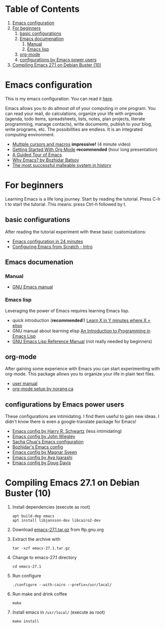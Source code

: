 
# Table of Contents

1.  [Emacs configuration](#org1778226)
2.  [For beginners](#orgc4bfe9d)
    1.  [basic configurations](#org4800bdc)
    2.  [Emacs documenation](#org922c87c)
        1.  [Manual](#orgd0ab2fe)
        2.  [Emacs lisp](#org03298ee)
    3.  [org-mode](#org2f259a7)
    4.  [configurations by Emacs power users](#orge0f268f)
3.  [Compiling Emacs 27.1 on Debian Buster (10)](#org9a7d851)


<a id="org1778226"></a>

# Emacs configuration

This is my emacs configuration. You can read it [here](https://github.com/arthurschutgh/dotemacs/blob/master/arthur.org).

Emacs allows you to do allmost *all* of your computing in one
program. You can read your mail, do calculations, organize your life
with orgmode (agenda, todo items, spreadsheets, lists, notes, plan
projects, literate programming, manage contacts), write documents,
publish to your blog, write programs, etc. The possibilities are
endless. It is an integrated *computing* environment.

-   [Multiple cursors and macros](https://www.youtube.com/watch?v=jNa3axo40qM) **impressive!** (4 minute video)
-   [Getting Started With Org Mode](https://www.youtube.com/watch?v=SzA2YODtgK4) **recommended** (hour long presentation)
-   [A Guided Tour of Emacs](https://www.gnu.org/software/emacs/tour/index.html)
-   [Why Emacs? by Bozhidar Batsov](https://batsov.com/articles/2011/11/19/why-emacs/)
-   [The most successful malleable system in history](https://malleable.systems/blog/2020/04/01/the-most-successful-malleable-system-in-history/)


<a id="orgc4bfe9d"></a>

# For beginners

Learning Emacs is a life long journey. Start by reading the
tutorial. Press C-h t to start the tutorial. This means: press
Ctrl-h followed by t.


<a id="org4800bdc"></a>

## basic configurations

After reading the tutorial experiment with these basic
customizations:

-   [Emacs configuration in 24 minutes](https://www.youtube.com/watch?v=FRu8SRWuUko)
-   [Configuring Emacs from Scratch - Intro](https://medium.com/@suvratapte/configuring-emacs-from-scratch-intro-3157bed9d040)


<a id="org922c87c"></a>

## Emacs documenation


<a id="orgd0ab2fe"></a>

### Manual

-   [GNU Emacs manual](https://www.gnu.org/software/emacs/manual/emacs.html)


<a id="org03298ee"></a>

### Emacs lisp

Leveraging the power of Emacs requires learning Emacs lisp.

-   quick introduction (**recommended**!) [Learn X in Y minutes where X = elisp](https://learnxinyminutes.com/docs/elisp/)
-   GNU manual about learning elisp [An Introduction to Programming in Emacs Lisp](https://www.gnu.org/software/emacs/manual/eintr.html)
-   [GNU Emacs Lisp Reference Manual](https://www.gnu.org/software/emacs/manual/elisp.html) (not really needed by beginners)


<a id="org2f259a7"></a>

## org-mode

After gaining some experience with Emacs you can start
experimenting with org-mode. This package allows you to organize
your life in plain text files.

-   [user manual](https://orgmode.org/#docs)
-   [org-mode setup by norang.ca](http://doc.norang.ca/org-mode.html)


<a id="orge0f268f"></a>

## configurations by Emacs power users

These configurations are intimidating. I find them useful to gain
new ideas. I didn't know there is even a google-translate package
for Emacs!

-   [Emacs config by Harry R. Schwartz](https://github.com/hrs/dotfiles) (less intimidating)
-   [Emacs config by John Wiegley](https://github.com/jwiegley/dot-emacs)
-   [Sacha Chua's Emacs configuration](https://pages.sachachua.com/.emacs.d/Sacha.html)
-   [Bozhidar's Emacs config](https://github.com/bbatsov/emacs.d)
-   [Emacs config by Magnar Sveen](https://github.com/magnars/.emacs.d)
-   [Emacs config by Aya Igarashi](https://ladicle.com/post/config/)
-   [Emacs config by Doug Davis](https://github.com/douglasdavis/dot-emacs)


<a id="org9a7d851"></a>

# Compiling Emacs 27.1 on Debian Buster (10)

1.  Install dependencies (execute as root)
    
        apt build-dep emacs
        apt install libjansson-dev libcairo2-dev
2.  Download [emacs-27.1.tar.gz](https://ftp.gnu.org/gnu/emacs/emacs-27.1.tar.gz) from ftp.gnu.org
3.  Extract the archive with
    
        tar -xzf emacs-27.1.tar.gz
4.  Change to emacs-27.1 directory
    
        cd emacs-27.1
5.  Run configure
    
        ./configure --with-cairo --prefix=/usr/local/
6.  Run make and drink coffee
    
        make
7.  Install emacs in `/usr/local/` (execute as root)
    
        make install

